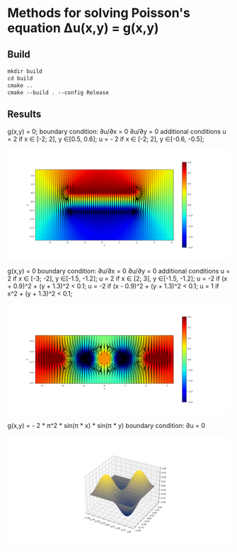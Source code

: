# Methods for solving Poisson's equation &Delta;u(x,y) = g(x,y)

## Build

```
mkdir build
cd build
cmake ..
cmake --build . --config Release
```

## Results

g(x,y) = 0; 
boundary condition: 
    &part;u/&part;x = 0 &part;u/&part;y = 0
additional conditions 
    u = 2 if x &isin; [-2; 2], y &isin;[0.5, 0.6];
    u = - 2 if x &isin; [-2; 2], y &isin;[-0.6, -0.5];

<img src="./results/Figure_1.png" width="600px">

g(x,y) = 0
boundary condition:
    &part;u/&part;x = 0 &part;u/&part;y = 0
additional conditions 
    u = 2 if x &isin; [-3; -2], y &isin;[-1.5, -1.2];
    u = 2 if x &isin; [2; 3], y &isin;[-1.5, -1.2];
    u = -2 if (x + 0.9)^2 + (y + 1.3)^2 < 0.1;
    u = -2 if (x - 0.9)^2 + (y + 1.3)^2 < 0.1;
    u = 1 if x^2 + (y + 1.3)^2 < 0.1;

<img src="./results/Figure_2.png" width="600px">

g(x,y) = - 2 * &pi;^2 * sin(&pi; * x) * sin(&pi; * y)
boundary condition:
    &part;u = 0 

<img src="./results/Figure_3.png" width="600px">
